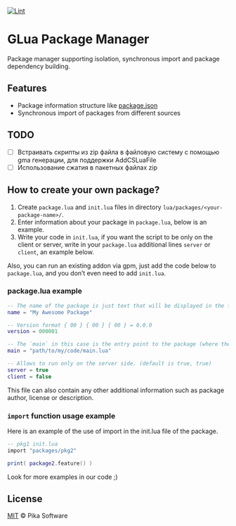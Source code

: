 [![Lint](https://github.com/Pika-Software/glua_package_manager/actions/workflows/glualint-check.yml/badge.svg)](https://github.com/Pika-Software/glua_package_manager/actions/workflows/glualint-check.yml)

# GLua Package Manager
Package manager supporting isolation, synchronous import and package dependency building.

## Features
- Package information structure like [package.json](https://docs.npmjs.com/cli/v6/configuring-npm/package-json)
- Synchronous import of packages from different sources

## TODO
- [ ] Встраивать скрипты из zip файла в файловую систему с помощью gma генерации, для поддержки AddCSLuaFile
- [ ] Использование сжатия в пакетных файлах zip

## How to create your own package?
1. Create `package.lua` and `init.lua` files in directory `lua/packages/<your-package-name>/`.
2. Enter information about your package in `package.lua`, below is an example.
3. Write your code in `init.lua`, if you want the script to be only on the client or server, write in your `package.lua` additional lines `server` or `client`, an example below.

Also, you can run an existing addon via gpm, just add the code below to `package.lua`, and you don’t even need to add `init.lua`.
### package.lua example
```lua
-- The name of the package is just text that will be displayed in the format name@version, for example My Awesome Package@0.0.1
name = "My Awesome Package"

-- Version format { 00 } { 00 } { 00 } = 0.0.0
version = 000001

-- The `main` in this case is the entry point to the package (where the code execution will start from)
main = "path/to/my/code/main.lua"

-- Allows to run only on the server side. (default is true, true)
server = true
client = false

```
This file can also contain any other additional information such as package author, license or description.

### `import` function usage example
Here is an example of the use of import in the init.lua file of the package.
```lua
-- pkg1 init.lua
import "packages/pkg2"

print( package2.feature() )
```
Look for more examples in our code ;)

## License
[MIT](LICENSE) © Pika Software
